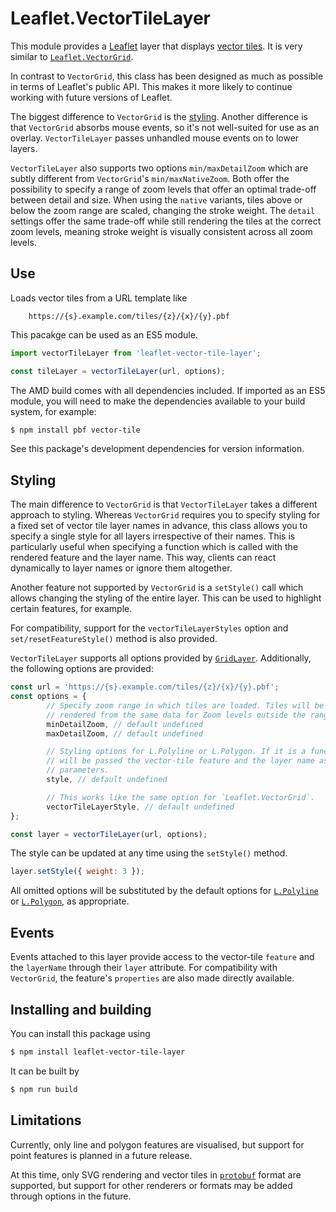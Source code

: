 Leaflet.VectorTileLayer
=======================

This module provides a [Leaflet][L] layer that displays [vector tiles][VT].
It is very similar to [`Leaflet.VectorGrid`][LVG].

In contrast to `VectorGrid`, this class has been designed as much as
possible in terms of Leaflet's public API. This makes it more likely to
continue working with future versions of Leaflet.

The biggest difference to `VectorGrid` is the [styling](#styling). Another
difference is that `VectorGrid` absorbs mouse events, so it's not
well-suited for use as an overlay. `VectorTileLayer` passes unhandled mouse
events on to lower layers.

`VectorTileLayer` also supports two options `min/maxDetailZoom` which are
subtly different from `VectorGrid`'s `min/maxNativeZoom`. Both offer the
possibility to specify a range of zoom levels that offer an optimal
trade-off between detail and size. When using the `native` variants, tiles
above or below the zoom range are scaled, changing the stroke weight. The
`detail` settings offer the same trade-off while still rendering the tiles
at the correct zoom levels, meaning stroke weight is visually consistent
across all zoom levels.


Use
---
Loads vector tiles from a URL template like

        https://{s}.example.com/tiles/{z}/{x}/{y}.pbf

This pacakge can be used as an ES5 module.

```js
import vectorTileLayer from 'leaflet-vector-tile-layer';

const tileLayer = vectorTileLayer(url, options);
```

The AMD build comes with all dependencies included. If imported as an ES5
module, you will need to make the dependencies available to your build
system, for example:

```sh
$ npm install pbf vector-tile
```

See this package's development dependencies for version information.


Styling
-------

The main difference to `VectorGrid` is that `VectorTileLayer` takes a
different approach to styling. Whereas `VectorGrid` requires you to specify
styling for a fixed set of vector tile layer names in advance, this class
allows you to specify a single style for all layers irrespective of their
names. This is particularly useful when specifying a function which is
called with the rendered feature and the layer name. This way, clients can
react dynamically to layer names or ignore them altogether.

Another feature not supported by `VectorGrid` is a `setStyle()` call which
allows changing the styling of the entire layer. This can be used to
highlight certain features, for example.

For compatibility, support for the `vectorTileLayerStyles` option and
`set/resetFeatureStyle()` method is also provided.

`VectorTileLayer` supports all options provided by [`GridLayer`][GL].
Additionally, the following options are provided:

```js
const url = 'https://{s}.example.com/tiles/{z}/{x}/{y}.pbf';
const options = {
        // Specify zoom range in which tiles are loaded. Tiles will be
        // rendered from the same data for Zoom levels outside the range.
        minDetailZoom, // default undefined
        maxDetailZoom, // default undefined

        // Styling options for L.Polyline or L.Polygon. If it is a function, it
        // will be passed the vector-tile feature and the layer name as
        // parameters.
        style, // default undefined

        // This works like the same option for `Leaflet.VectorGrid`.
        vectorTileLayerStyle, // default undefined
};

const layer = vectorTileLayer(url, options);
```

The style can be updated at any time using the `setStyle()` method.

```js
layer.setStyle({ weight: 3 });
```

All omitted options will be substituted by the default options for
[`L.Polyline`][PL] or [`L.Polygon`][PG], as appropriate.


Events
------

Events attached to this layer provide access to the vector-tile `feature`
and the `layerName` through their `layer` attribute. For compatibility with
`VectorGrid`, the feature's `properties` are also made directly available.


Installing and building
-----------------------

You can install this package using

```sh
$ npm install leaflet-vector-tile-layer
```

It can be built by

```sh
$ npm run build
```


Limitations
-----------

Currently, only line and polygon features are visualised, but support for
point features is planned in a future release.

At this time, only SVG rendering and vector tiles in [`protobuf`][PBF]
format are supported, but support for other renderers or formats may be
added through options in the future.


[GL]:   http://leafletjs.com/reference-1.0.3.html#gridlayer
[L]:    http://leafletjs.com/
[LVG]:  https://github.com/Leaflet/Leaflet.VectorGrid
[PBF]:  https://developers.google.com/protocol-buffers/
[PG]:   http://leafletjs.com/reference-1.0.3.html#polygon
[PL]:   http://leafletjs.com/reference-1.0.3.html#polyline
[VT]:   https://github.com/mapbox/vector-tile-spec
